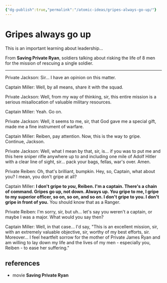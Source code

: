 ```yaml
---
{"dg-publish":true,"permalink":"/atomic-ideas/gripes-always-go-up/"}
---
```


# Gripes always go up

This is an important learning about leadership...

From **Saving Private Ryan**, soldiers talking about risking the life of 8 men for the mission of rescuing a single soldier.

---

Private Jackson: Sir... I have an opinion on this matter.

Captain Miller: Well, by all means, share it with the squad.

Private Jackson: Well, from my way of thinking, sir, this entire mission is a serious misallocation of valuable military resources.

Captain Miller: Yeah. Go on.

Private Jackson: Well, it seems to me, sir, that God gave me a special gift, made me a fine instrument of warfare.

Captain Miller: Reiben, pay attention. Now, this is the way to gripe. Continue, Jackson.

Private Jackson: Well, what I mean by that, sir, is... if you was to put me and this here sniper rifle anywhere up to and including one mile of Adolf Hitler with a clear line of sight, sir... pack your bags, fellas, war's over. Amen.

Private Reiben: Oh, that's brilliant, bumpkin. Hey, so, Captain, what about you? I mean, you don't gripe at all?

Captain Miller: **I don't gripe to *you*, Reiben. I'm a captain. There's a chain of command. Gripes go up, not down. Always up. You gripe to me, I gripe to my superior officer, so on, so on, and so on. I don't gripe to you. I don't gripe in front of you.** You should know that as a Ranger.

Private Reiben: I'm sorry, sir, but uh... let's say you weren't a captain, or maybe I was a major. What would you say then?

Captain Miller: Well, in that case... I'd say, "This is an excellent mission, sir, with an extremely valuable objective, sir, worthy of my best efforts, sir. Moreover... I feel heartfelt sorrow for the mother of Private James Ryan and am willing to lay down my life and the lives of my men - especially you, Reiben - to ease her suffering."

## references

- movie **Saving Private Ryan**